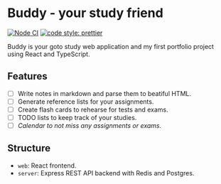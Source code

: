 # Buddy - your study friend

[![Node CI](https://github.com/samkaj/buddy-frontend/actions/workflows/main.yml/badge.svg)](https://github.com/samkaj/buddy-frontend/actions/workflows/main.yml)
[![code style: prettier](https://img.shields.io/badge/codestyle-prettier-ff69b4?labelColor=272B30)](https://github.com/prettier/prettier)

Buddy is your goto study web application and my first portfolio project using React and TypeScript.

## Features

-   [ ] Write notes in markdown and parse them to beatiful HTML.
-   [ ] Generate reference lists for your assignments.
-   [ ] Create flash cards to rehearse for tests and exams.
-   [ ] TODO lists to keep track of your studies.
-   [ ] _Calendar to not miss any assignments or exams._

## Structure

-   `web`: React frontend.
-   `server`: Express REST API backend with Redis and Postgres.
